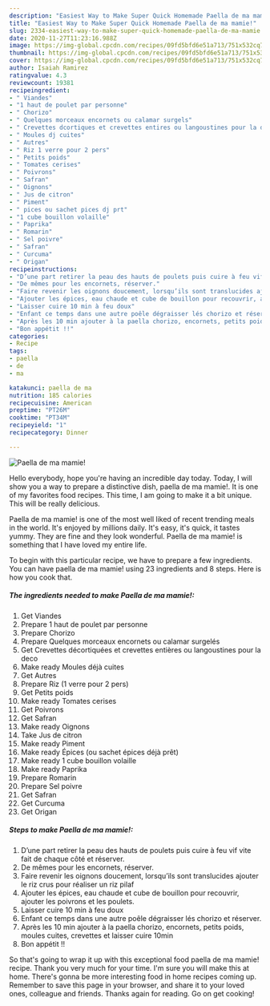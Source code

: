 ```yaml
---
description: "Easiest Way to Make Super Quick Homemade Paella de ma mamie!"
title: "Easiest Way to Make Super Quick Homemade Paella de ma mamie!"
slug: 2334-easiest-way-to-make-super-quick-homemade-paella-de-ma-mamie
date: 2020-11-27T11:23:16.988Z
image: https://img-global.cpcdn.com/recipes/09fd5bfd6e51a713/751x532cq70/paella-de-ma-mamie-photo-principale-de-la-recette.jpg
thumbnail: https://img-global.cpcdn.com/recipes/09fd5bfd6e51a713/751x532cq70/paella-de-ma-mamie-photo-principale-de-la-recette.jpg
cover: https://img-global.cpcdn.com/recipes/09fd5bfd6e51a713/751x532cq70/paella-de-ma-mamie-photo-principale-de-la-recette.jpg
author: Isaiah Ramirez
ratingvalue: 4.3
reviewcount: 19381
recipeingredient:
- " Viandes"
- "1 haut de poulet par personne"
- " Chorizo"
- " Quelques morceaux encornets ou calamar surgels"
- " Crevettes dcortiques et crevettes entires ou langoustines pour la deco"
- " Moules dj cuites"
- " Autres"
- " Riz 1 verre pour 2 pers"
- " Petits poids"
- " Tomates cerises"
- " Poivrons"
- " Safran"
- " Oignons"
- " Jus de citron"
- " Piment"
- " pices ou sachet pices dj prt"
- "1 cube bouillon volaille"
- " Paprika"
- " Romarin"
- " Sel poivre"
- " Safran"
- " Curcuma"
- " Origan"
recipeinstructions:
- "D’une part retirer la peau des hauts de poulets puis cuire à feu vif vite fait de chaque côté et réserver."
- "De mêmes pour les encornets, réserver."
- "Faire revenir les oignons doucement, lorsqu’ils sont translucides ajouter le riz crus pour réaliser un riz pilaf"
- "Ajouter les épices, eau chaude et cube de bouillon pour recouvrir, ajouter les poivrons et les poulets."
- "Laisser cuire 10 min à feu doux"
- "Enfant ce temps dans une autre poêle dégraisser lés chorizo et réserver."
- "Après les 10 min ajouter à la paella chorizo, encornets, petits poids, moules cuites, crevettes et laisser cuire 10min"
- "Bon appétit !!"
categories:
- Recipe
tags:
- paella
- de
- ma

katakunci: paella de ma 
nutrition: 185 calories
recipecuisine: American
preptime: "PT26M"
cooktime: "PT34M"
recipeyield: "1"
recipecategory: Dinner

---
```



![Paella de ma mamie!](https://img-global.cpcdn.com/recipes/09fd5bfd6e51a713/751x532cq70/paella-de-ma-mamie-photo-principale-de-la-recette.jpg)

Hello everybody, hope you're having an incredible day today. Today, I will show you a way to prepare a distinctive dish, paella de ma mamie!. It is one of my favorites food recipes. This time, I am going to make it a bit unique. This will be really delicious.

Paella de ma mamie! is one of the most well liked of recent trending meals in the world. It's enjoyed by millions daily. It's easy, it's quick, it tastes yummy. They are fine and they look wonderful. Paella de ma mamie! is something that I have loved my entire life.




To begin with this particular recipe, we have to prepare a few ingredients. You can have paella de ma mamie! using 23 ingredients and 8 steps. Here is how you cook that.

<!--inarticleads1-->

##### The ingredients needed to make Paella de ma mamie!:

1. Get  Viandes
1. Prepare 1 haut de poulet par personne
1. Prepare  Chorizo
1. Prepare  Quelques morceaux encornets ou calamar surgelés
1. Get  Crevettes décortiquées et crevettes entières ou langoustines pour la deco
1. Make ready  Moules déjà cuites
1. Get  Autres
1. Prepare  Riz (1 verre pour 2 pers)
1. Get  Petits poids
1. Make ready  Tomates cerises
1. Get  Poivrons
1. Get  Safran
1. Make ready  Oignons
1. Take  Jus de citron
1. Make ready  Piment
1. Make ready  Épices (ou sachet épices déjà prêt)
1. Make ready 1 cube bouillon volaille
1. Make ready  Paprika
1. Prepare  Romarin
1. Prepare  Sel poivre
1. Get  Safran
1. Get  Curcuma
1. Get  Origan




<!--inarticleads2-->

##### Steps to make Paella de ma mamie!:

1. D’une part retirer la peau des hauts de poulets puis cuire à feu vif vite fait de chaque côté et réserver.
1. De mêmes pour les encornets, réserver.
1. Faire revenir les oignons doucement, lorsqu’ils sont translucides ajouter le riz crus pour réaliser un riz pilaf
1. Ajouter les épices, eau chaude et cube de bouillon pour recouvrir, ajouter les poivrons et les poulets.
1. Laisser cuire 10 min à feu doux
1. Enfant ce temps dans une autre poêle dégraisser lés chorizo et réserver.
1. Après les 10 min ajouter à la paella chorizo, encornets, petits poids, moules cuites, crevettes et laisser cuire 10min
1. Bon appétit !!




So that's going to wrap it up with this exceptional food paella de ma mamie! recipe. Thank you very much for your time. I'm sure you will make this at home. There's gonna be more interesting food in home recipes coming up. Remember to save this page in your browser, and share it to your loved ones, colleague and friends. Thanks again for reading. Go on get cooking!
